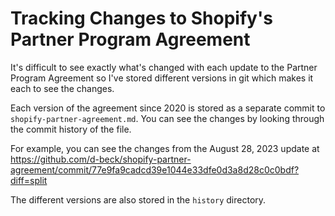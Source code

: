 # Tracking Changes to Shopify's Partner Program Agreement

It's difficult to see exactly what's changed with each update to the Partner Program Agreement so I've stored different versions in git which makes it each to see the changes.

Each version of the agreement since 2020 is stored as a separate commit to `shopify-partner-agreement.md`. You can see the changes by looking through the commit history of the file. 

For example, you can see the changes from the August 28, 2023 update at https://github.com/d-beck/shopify-partner-agreement/commit/77e9fa9cadcd39e1044e33dfe0d3a8d28c0c0bdf?diff=split

The different versions are also stored in the `history` directory.